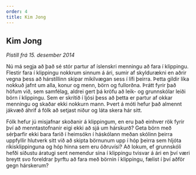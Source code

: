 ```yaml
---
order: 4
title: Kim Jong
---
```


## Kim Jong

*Pistill frá 15. desember 2014*

Nú má segja að það sé stór partur af íslenskri menningu að fara í klippingu. Flestir fara í klippingu nokkrum sinnum á ári, sumir af skyldurækni en aðrir vegna þess að hárstíllinn skipar mikilvægan sess í lífi þeirra. Þetta gildir líka nokkuð jafnt um alla, konur og menn, börn og fullorðna. Þrátt fyrir það höfum við, sem samfélag, aldrei gert þá kröfu að leik- og grunnskólar leiði börn í klippingu. Sem er skrítið í ljósi þess að þetta er partur af okkar menningu og skaðar ekki nokkurn mann. Þvert á móti hefur það almennt jákvæð áhrif á fólk að setjast niður og láta skera hár sitt.

Fólk hefur jú misjafnar skoðanir á klippingum, en eru það einhver rök fyrir því að menntastofnanir eigi ekki að sjá um hárskurð? Geta börn með sérþarfir ekki bara farið í heimsókn í háskólann meðan skólinn þeirra uppfyllir hlutverk sitt við að skipta börnunum upp í hóp þeirra sem hljóta ríkisklippinguna og hóp hinna sem eru öðruvísi? Að lokum, ef grunnskóli hefði síðustu áratugi sent nemendur sína í klippingu tvisvar á ári en því væri breytt svo foreldrar þyrftu að fara með börnin í klippingu, fælist í því aðför gegn hárskerum?
